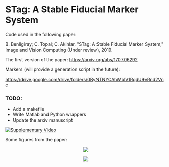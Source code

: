 # STag: A Stable Fiducial Marker System

Code used in the following paper:

B. Benligiray; C. Topal; C. Akinlar, "STag: A Stable Fiducial Marker System," Image and Vision Computing (Under review), 2019.

The first version of the paper: https://arxiv.org/abs/1707.06292

Markers (will provide a generation script in the future):

https://drive.google.com/drive/folders/0ByNTNYCAhWbIV1RqdU9vRnd2Vnc

### TODO:
* Add a makefile
* Write Matlab and Python wrappers
* Update the arxiv manuscript

[![Supplementary Video](https://user-images.githubusercontent.com/19530665/57184379-6a250580-6ec3-11e9-8ab3-7e139966f13b.png)](https://www.youtube.com/watch?v=vnHI3GzLVrY) 

Some figures from the paper:

<p align="center">
  <img src="https://user-images.githubusercontent.com/19530665/57179654-c0c11e00-6e88-11e9-9ca5-0c0153b28c91.png"/>
</p>

<p align="center">
  <img src="https://user-images.githubusercontent.com/19530665/57179660-cae31c80-6e88-11e9-8f80-bf8e24e59957.png"/>
</p>
